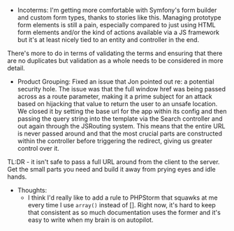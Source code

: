 - Incoterms:
I'm getting more comfortable with Symfony's form builder and custom form types, thanks to stories like this. Managing prototype form elements is still a pain, especially compared to just using HTML form elements and/or the kind of actions available via a JS framework but it's at least nicely tied to an entity and controller in the end.

There's more to do in terms of validating the terms and ensuring that there are no duplicates but validation as a whole needs to be considered in more detail.

- Product Grouping:
Fixed an issue that Jon pointed out re: a potential security hole. The issue was that the full window href was being passed across as a route parameter, making it a prime subject for an attack based on hijacking that value to return the user to an unsafe location. We closed it by setting the base url for the app within its config and then passing the query string into the template via the Search controller and out again through the JSRouting system. This means that the entire URL is never passed around and that the most crucial parts are constructed within the controller before triggering the redirect, giving us greater control over it.

TL:DR - it isn't safe to pass a full URL around from the client to the server. Get the small parts you need and build it away from prying eyes and idle hands.

- Thoughts:
  - I think I'd really like to add a rule to PHPStorm that squawks at me every time I use `array()` instead of []. Right now, it's hard to keep that consistent as so much documentation uses the former and it's easy to write when my brain is on autopilot.
